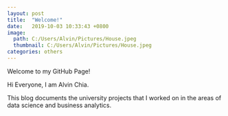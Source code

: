 ```yaml
---
layout: post
title:  "Welcome!"
date:   2019-10-03 10:33:43 +0800
image: 
  path: C:/Users/Alvin/Pictures/House.jpeg
  thumbnail: C:/Users/Alvin/Pictures/House.jpeg
categories: others
---
```


Welcome to my GitHub Page!

Hi Everyone, I am Alvin Chia.

This blog documents the university projects that I worked on in the areas of data science and business analytics.